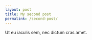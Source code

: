 ```yaml
---
layout: post
title: My second post
permalink: /second-post/
---
```


Ut eu iaculis sem, nec dictum cras amet.

